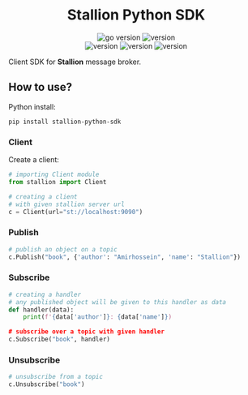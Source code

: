 <h1 align="center">
Stallion Python SDK
</h1>

<p align="center">
<img src="https://img.shields.io/badge/Python-3.21-blue?style=for-the-badge&logo=python" alt="go version" />
<img src="https://img.shields.io/badge/Version-1.1-2255DD?style=for-the-badge&logo=none" alt="version" /><br />
<img src="https://img.shields.io/badge/MacOS-black?style=for-the-badge&logo=apple" alt="version" />
<img src="https://img.shields.io/badge/Linux-white?style=for-the-badge&logo=linux" alt="version" />
<img src="https://img.shields.io/badge/Windows-blue?style=for-the-badge&logo=windows" alt="version" />
</p>

Client SDK for **Stallion** message broker.

## How to use?
Python install:
```shell
pip install stallion-python-sdk
```

### Client
Create a client:
```python
# importing Client module
from stallion import Client

# creating a client
# with given stallion server url
c = Client(url="st://localhost:9090")
```

### Publish
```python
# publish an object on a topic
c.Publish("book", {'author': "Amirhossein", 'name': "Stallion"})
```

### Subscribe
```python
# creating a handler
# any published object will be given to this handler as data
def handler(data):
    print(f'{data['author']}: {data['name']})

# subscribe over a topic with given handler
c.Subscribe("book", handler)
```

### Unsubscribe
```python
# unsubscribe from a topic
c.Unsubscribe("book")
```
